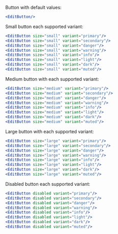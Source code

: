 Button with default values:

```jsx
<EditButton/>
```

Small button each supported variant:

```jsx
<EditButton size="small" variant="primary"/>
<EditButton size="small" variant="secondary"/>
<EditButton size="small" variant="danger"/>
<EditButton size="small" variant="warning"/>
<EditButton size="small" variant="info"/>
<EditButton size="small" variant="light"/>
<EditButton size="small" variant="dark"/>
<EditButton size="small" variant="muted"/>
```

Medium button with each supported variant:

```jsx
<EditButton size="medium" variant="primary"/>
<EditButton size="medium" variant="secondary"/>
<EditButton size="medium" variant="danger"/>
<EditButton size="medium" variant="warning"/>
<EditButton size="medium" variant="info"/>
<EditButton size="medium" variant="light"/>
<EditButton size="medium" variant="dark"/>
<EditButton size="medium" variant="muted"/>
```

Large button with each supported variant:

```jsx
<EditButton size="large" variant="primary"/>
<EditButton size="large" variant="secondary"/>
<EditButton size="large" variant="danger"/>
<EditButton size="large" variant="warning"/>
<EditButton size="large" variant="info"/>
<EditButton size="large" variant="light"/>
<EditButton size="large" variant="dark"/>
<EditButton size="large" variant="muted"/>
```
Disabled button each supported variant:

```jsx
<EditButton disabled variant="primary"/>
<EditButton disabled variant="secondary"/>
<EditButton disabled variant="danger"/>
<EditButton disabled variant="warning"/>
<EditButton disabled variant="info"/>
<EditButton disabled variant="light"/>
<EditButton disabled variant="dark"/>
<EditButton disabled variant="muted"/>
```

